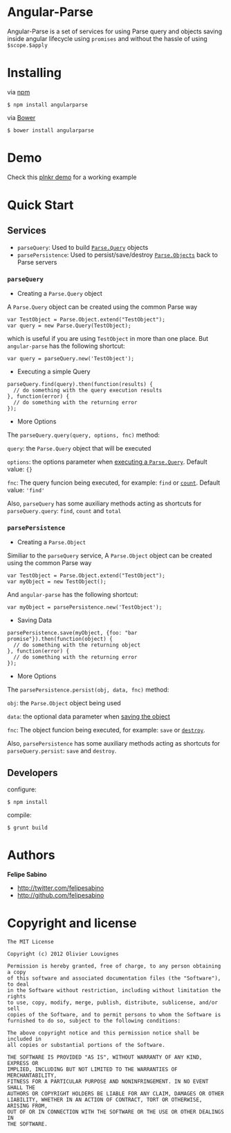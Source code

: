 Angular-Parse
===

Angular-Parse is a set of services for using Parse query and objects saving inside angular lifecycle using `promises` and without the hassle of using `$scope.$apply` 

# Installing 

via [npm](https://npmjs.org/)

```Shell
$ npm install angularparse
```

via [Bower](http://bower.io/)

```Shell
$ bower install angularparse
```

# Demo

Check this [plnkr demo](http://plnkr.co/edit/4gPGZJ) for a working example

# Quick Start

## Services

- `parseQuery`: Used to build [`Parse.Query`](https://parse.com/docs/js_guide#queries) objects
- `parsePersistence`: Used to persist/save/destroy [`Parse.Objects`](https://parse.com/docs/js_guide#objects-classes) back to Parse servers


### `parseQuery`

- Creating a `Parse.Query` object

A `Parse.Query` object can be created using the common Parse way

```
var TestObject = Parse.Object.extend("TestObject");
var query = new Parse.Query(TestObject);
```

which is useful if you are using `TestObject` in more than one place. But `angular-parse` has the following shortcut:

```
var query = parseQuery.new('TestObject');
```

- Executing a simple Query

```
parseQuery.find(query).then(function(results) {
  // do something with the query execution results
}, function(error) {
  // do something with the returning error 
});
```

- More Options

The `parseQuery.query(query, options, fnc)` method:

`query`: the `Parse.Query` object that will be executed

`options`: the options parameter when [executing a `Parse.Query`](https://parse.com/docs/js_guide#queries-basic). Default value: `{}`

`fnc`: The query funcion being executed, for example: `find` or [`count`](https://parse.com/docs/js_guide#queries-counting). Default value: `'find'`


Also, `parseQuery` has some auxiliary methods acting as shortcuts for `parseQuery.query`: `find`, `count` and `total`
 

### `parsePersistence`

- Creating a `Parse.Object`

Similiar to the `parseQuery` service, A `Parse.Object` object can be created using the common Parse way

```
var TestObject = Parse.Object.extend("TestObject");
var myObject = new TestObject();
```

And `angular-parse` has the following shortcut:

```
var myObject = parsePersistence.new('TestObject');
```

- Saving Data

```
parsePersistence.save(myObject, {foo: "bar promise"}).then(function(object) { 
  // do something with the returning object
}, function(error) {
  // do something with the returning error 
});
```

- More Options

The `parsePersistence.persist(obj, data, fnc)` method:

`obj`: the `Parse.Object` object being used

`data`: the optional data parameter when [saving the object](https://parse.com/docs/js_guide#objects-saving)

`fnc`: The object funcion being executed, for example: `save` or [`destroy`](https://parse.com/docs/js_guide#objects-deleting).


Also, `parsePersistence` has some auxiliary methods acting as shortcuts for `parseQuery.persist`: `save` and `destroy`.

## Developers

configure:

```Shell
$ npm install
```

compile:

```Shell
$ grunt build
```


# Authors

**Felipe Sabino**

+ http://twitter.com/felipesabino
+ http://github.com/felipesabino



# Copyright and license

	The MIT License

	Copyright (c) 2012 Olivier Louvignes

	Permission is hereby granted, free of charge, to any person obtaining a copy
	of this software and associated documentation files (the "Software"), to deal
	in the Software without restriction, including without limitation the rights
	to use, copy, modify, merge, publish, distribute, sublicense, and/or sell
	copies of the Software, and to permit persons to whom the Software is
	furnished to do so, subject to the following conditions:

	The above copyright notice and this permission notice shall be included in
	all copies or substantial portions of the Software.

	THE SOFTWARE IS PROVIDED "AS IS", WITHOUT WARRANTY OF ANY KIND, EXPRESS OR
	IMPLIED, INCLUDING BUT NOT LIMITED TO THE WARRANTIES OF MERCHANTABILITY,
	FITNESS FOR A PARTICULAR PURPOSE AND NONINFRINGEMENT. IN NO EVENT SHALL THE
	AUTHORS OR COPYRIGHT HOLDERS BE LIABLE FOR ANY CLAIM, DAMAGES OR OTHER
	LIABILITY, WHETHER IN AN ACTION OF CONTRACT, TORT OR OTHERWISE, ARISING FROM,
	OUT OF OR IN CONNECTION WITH THE SOFTWARE OR THE USE OR OTHER DEALINGS IN
	THE SOFTWARE.